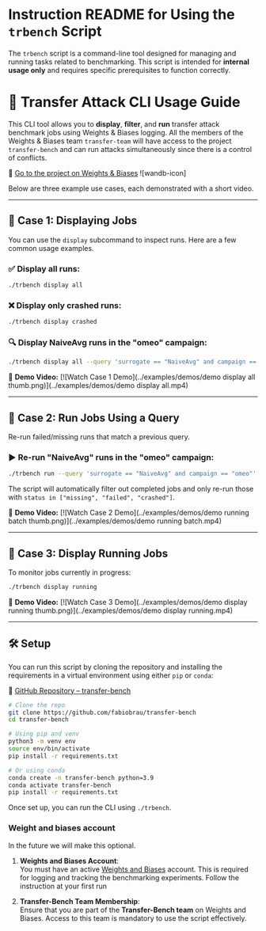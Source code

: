 # Instruction README for Using the `trbench` Script

The `trbench` script is a command-line tool designed for managing and running tasks related to benchmarking. This script is intended for **internal usage only** and requires specific prerequisites to function correctly.





# 🧪 Transfer Attack CLI Usage Guide

This CLI tool allows you to **display**, **filter**, and **run** transfer attack benchmark jobs using Weights & Biases logging. All the members of the Weights & Biases team `transfer-team` will have access to the project `transfer-bench` and can run attacks simultaneously since there is a control of conflicts.

🔗 [Go to the project on Weights & Biases](https://wandb.ai/transfer-team/transfer-bench) ![wandb-icon]

Below are three example use cases, each demonstrated with a short video.

---

## 📌 Case 1: Displaying Jobs

You can use the `display` subcommand to inspect runs. Here are a few common usage examples.

### ✅ Display all runs:
```bash
./trbench display all
```

### ❌ Display only crashed runs:
```bash
./trbench display crashed
```

### 🔍 Display NaiveAvg runs in the "omeo" campaign:
```bash
./trbench display all --query 'surrogate == "NaiveAvg" and campaign == "omeo"'
```

🎥 **Demo Video:** [![Watch Case 1 Demo](../examples/demos/demo display all thumb.png)](../examples/demos/demo display all.mp4)

---

## 📌 Case 2: Run Jobs Using a Query

Re-run failed/missing runs that match a previous query.

### ▶️ Re-run "NaiveAvg" runs in the "omeo" campaign:
```bash
./trbench run --query 'surrogate == "NaiveAvg" and campaign == "omeo"'
```

The script will automatically filter out completed jobs and only re-run those with `status in ["missing", "failed", "crashed"]`.

🎥 **Demo Video:** [![Watch Case 2 Demo](../examples/demos/demo running batch thumb.png)](../examples/demos/demo running batch.mp4)

---

## 📌 Case 3: Display Running Jobs

To monitor jobs currently in progress:

```bash
./trbench display running
```

🎥 **Demo Video:** [![Watch Case 3 Demo](../examples/demos/demo display running thumb.png)](../examples/demos/demo display running.mp4)

---

## 🛠️ Setup

You can run this script by cloning the repository and installing the requirements in a virtual environment using either `pip` or `conda`:

🔗 [GitHub Repository – transfer-bench](https://github.com/fabiobrau/transfer-bench)

```bash
# Clone the repo
git clone https://github.com/fabiobrau/transfer-bench
cd transfer-bench

# Using pip and venv
python3 -m venv env
source env/bin/activate
pip install -r requirements.txt

# Or using conda
conda create -n transfer-bench python=3.9
conda activate transfer-bench
pip install -r requirements.txt
```

Once set up, you can run the CLI using `./trbench`.


### Weight and biases account

In the future we will make this optional.

1. **Weights and Biases Account**:  
    You must have an active [Weights and Biases](https://wandb.ai/) account. This is required for logging and tracking the benchmarking experiments. Follow the instruction at your first run

2. **Transfer-Bench Team Membership**:  
    Ensure that you are part of the **Transfer-Bench team** on Weights and Biases. Access to this team is mandatory to use the script effectively.
